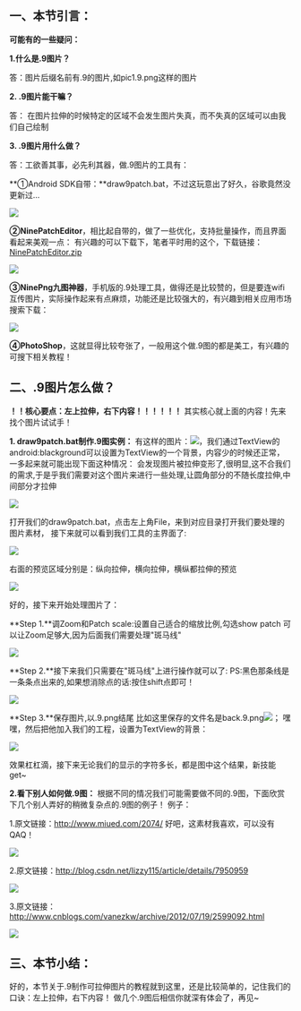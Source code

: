 ## 一、本节引言：
**可能有的一些疑问：**

**1.什么是.9图片？**

答：图片后缀名前有.9的图片,如pic1.9.png这样的图片

**2. .9图片能干嘛？**

答： 在图片拉伸的时候特定的区域不会发生图片失真，而不失真的区域可以由我们自己绘制 

**3. .9图片用什么做？**

答：工欲善其事，必先利其器，做.9图片的工具有：

**①Android SDK自带：**draw9patch.bat，不过这玩意出了好久，谷歌竟然没更新过...

![](../img/ready-100.jpg)

**②NinePatchEditor**，相比起自带的，做了一些优化，支持批量操作，而且界面看起来美观一点： 有兴趣的可以下载下，笔者平时用的这个，下载链接：[NinePatchEditor.zip](http://static.runoob.com/download/NinePatchEditor.zip)

![](../img/ready-101.jpg)

**③NinePng九图神器**，手机版的.9处理工具，做得还是比较赞的，但是要连wifi互传图片，实际操作起来有点麻烦，功能还是比较强大的，有兴趣到相关应用市场搜索下载：

![](../img/ready-102.jpg)

**④PhotoShop**，这就显得比较夸张了，一般用这个做.9图的都是美工，有兴趣的可搜下相关教程！


## 二、.9图片怎么做？
**！！核心要点：左上拉伸，右下内容！！！！！！** 其实核心就上面的内容！先来找个图片试试手！

**1. draw9patch.bat制作.9图实例：**
有这样的图片：![](../img/ready-103.jpg)，我们通过TextView的android:blackground可以设置为TextView的一个背景，内容少的时候还正常，一多起来就可能出现下面这种情况： 会发现图片被拉伸变形了,很明显,这不合我们的需求,于是乎我们需要对这个图片来进行一些处理,让圆角部分的不随长度拉伸,中间部分才拉伸

![](../img/ready-104.jpg)

打开我们的draw9patch.bat，点击左上角File，来到对应目录打开我们要处理的图片素材， 接下来就可以看到我们工具的主界面了:

![](../img/ready-105.jpg)

右面的预览区域分别是：纵向拉伸，横向拉伸，横纵都拉伸的预览

![](../img/ready-106.jpg)

好的，接下来开始处理图片了：

**Step 1.**调Zoom和Patch scale:设置自己适合的缩放比例,勾选show patch 可以让Zoom足够大,因为后面我们需要处理"斑马线"

![](../img/ready-107.jpg)

**Step 2.**接下来我们只需要在"斑马线"上进行操作就可以了: PS:黑色那条线是一条条点出来的,如果想消除点的话:按住shift点即可！

![](../img/ready-108.jpg)

**Step 3.**保存图片,以.9.png结尾 比如这里保存的文件名是back.9.png![](../img/ready-109.jpg)； 嘿嘿，然后把他加入我们的工程，设置为TextView的背景：

![](../img/ready-110.jpg)

效果杠杠滴，接下来无论我们的显示的字符多长，都是图中这个结果，新技能get~

**2.看下别人如何做.9图：**
根据不同的情况我们可能需要做不同的.9图，下面欣赏下几个别人弄好的稍微复杂点的.9图的例子！ 例子：

1.原文链接：http://www.miued.com/2074/ 好吧，这素材我喜欢，可以没有QAQ！ 

![](../img/ready-111.jpg)

2.原文链接：http://blog.csdn.net/lizzy115/article/details/7950959

![](../img/ready-112.jpg)

3.原文链接：http://www.cnblogs.com/vanezkw/archive/2012/07/19/2599092.html

![](../img/ready-113.jpg)


## 三、本节小结：
好的，本节关于.9制作可拉伸图片的教程就到这里，还是比较简单的，记住我们的口诀：左上拉伸，右下内容！ 做几个.9图后相信你就深有体会了，再见~